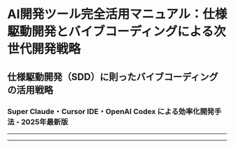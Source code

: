 # AI開発ツール完全活用マニュアル：仕様駆動開発とバイブコーディングによる次世代開発戦略

## 仕様駆動開発（SDD）に則ったバイブコーディングの活用戦略

### Super Claude・Cursor IDE・OpenAI Codex による効率化開発手法 - 2025年最新版

---

---

